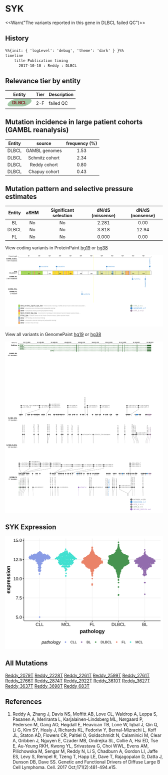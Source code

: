 # SYK

<<Warn("The variants reported in this gene in DLBCL failed QC")>>

## History
```mermaid
%%{init: { 'logLevel': 'debug', 'theme': 'dark' } }%%
timeline
    title Publication timing
      2017-10-10 : Reddy : DLBCL
```

## Relevance tier by entity

|Entity|Tier|Description                              |
|:------:|:----:|-----------------------------------------|
|![DLBCL](images/icons/DLBCL_tier2.png) |2-F   |failed QC|

## Mutation incidence in large patient cohorts (GAMBL reanalysis)

|Entity|source        |frequency (%)|
|:------:|:--------------:|:-------------:|
|DLBCL |GAMBL genomes |1.53         |
|DLBCL |Schmitz cohort|2.34         |
|DLBCL |Reddy cohort  |0.80         |
|DLBCL |Chapuy cohort |0.43         |

## Mutation pattern and selective pressure estimates

|Entity|aSHM|Significant selection|dN/dS (missense)|dN/dS (nonsense)|
|:------:|:----:|:---------------------:|:----------------:|:----------------:|
|BL    |No  |No                   |2.281           | 0.00           |
|DLBCL |No  |No                   |3.818           |12.94           |
|FL    |No  |No                   |0.000           | 0.00           |



View coding variants in ProteinPaint [hg19](https://morinlab.github.io/LLMPP/GAMBL/SYK_protein.html)  or [hg38](https://morinlab.github.io/LLMPP/GAMBL/SYK_protein_hg38.html)

![](images/proteinpaint/SYK_NM_003177.svg)

View all variants in GenomePaint [hg19](https://morinlab.github.io/LLMPP/GAMBL/SYK.html)  or [hg38](https://morinlab.github.io/LLMPP/GAMBL/SYK_hg38.html)

![](images/proteinpaint/SYK.svg)

## SYK Expression
![](images/gene_expression/SYK_by_pathology.svg)
<!-- ORIGIN: reddyGeneticFunctionalDrivers2017 -->
<!-- DLBCL: reddyGeneticFunctionalDrivers2017 -->

## All Mutations

[Reddy_2079T](https://www.bcgsc.ca/downloads/morinlab/GAMBL/Reddy/igv_reports/Reddy_2079T.html)
[Reddy_2228T](https://www.bcgsc.ca/downloads/morinlab/GAMBL/Reddy/igv_reports/Reddy_2228T.html)
[Reddy_2261T](https://www.bcgsc.ca/downloads/morinlab/GAMBL/Reddy/igv_reports/Reddy_2261T.html)
[Reddy_2599T](https://www.bcgsc.ca/downloads/morinlab/GAMBL/Reddy/igv_reports/Reddy_2599T.html)
[Reddy_2761T](https://www.bcgsc.ca/downloads/morinlab/GAMBL/Reddy/igv_reports/Reddy_2761T.html)
[Reddy_2766T](https://www.bcgsc.ca/downloads/morinlab/GAMBL/Reddy/igv_reports/Reddy_2766T.html)
[Reddy_2874T](https://www.bcgsc.ca/downloads/morinlab/GAMBL/Reddy/igv_reports/Reddy_2874T.html)
[Reddy_2922T](https://www.bcgsc.ca/downloads/morinlab/GAMBL/Reddy/igv_reports/Reddy_2922T.html)
[Reddy_3610T](https://www.bcgsc.ca/downloads/morinlab/GAMBL/Reddy/igv_reports/Reddy_3610T.html)
[Reddy_3627T](https://www.bcgsc.ca/downloads/morinlab/GAMBL/Reddy/igv_reports/Reddy_3627T.html)
[Reddy_3637T](https://www.bcgsc.ca/downloads/morinlab/GAMBL/Reddy/igv_reports/Reddy_3637T.html)
[Reddy_3698T](https://www.bcgsc.ca/downloads/morinlab/GAMBL/Reddy/igv_reports/Reddy_3698T.html)
[Reddy_683T](https://www.bcgsc.ca/downloads/morinlab/GAMBL/Reddy/igv_reports/Reddy_683T.html)

## References
1.  Reddy A, Zhang J, Davis NS, Moffitt AB, Love CL, Waldrop A, Leppa S, Pasanen A, Meriranta L, Karjalainen-Lindsberg ML, Nørgaard P, Pedersen M, Gang AO, Høgdall E, Heavican TB, Lone W, Iqbal J, Qin Q, Li G, Kim SY, Healy J, Richards KL, Fedoriw Y, Bernal-Mizrachi L, Koff JL, Staton AD, Flowers CR, Paltiel O, Goldschmidt N, Calaminici M, Clear A, Gribben J, Nguyen E, Czader MB, Ondrejka SL, Collie A, Hsi ED, Tse E, Au-Yeung RKH, Kwong YL, Srivastava G, Choi WWL, Evens AM, Pilichowska M, Sengar M, Reddy N, Li S, Chadburn A, Gordon LI, Jaffe ES, Levy S, Rempel R, Tzeng T, Happ LE, Dave T, Rajagopalan D, Datta J, Dunson DB, Dave SS. Genetic and Functional Drivers of Diffuse Large B Cell Lymphoma. Cell. 2017 Oct;171(2):481-494.e15. 
